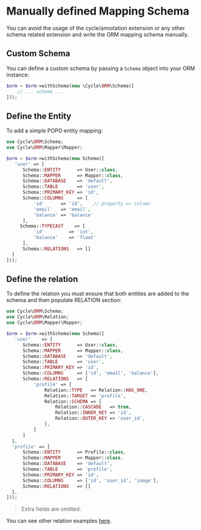 # Manually defined Mapping Schema
You can avoid the usage of the cycle/annotation extension or any other schema related extension and write the ORM mapping schema manually.

## Custom Schema
You can define a custom schema by passing a `Schema` object into your ORM instance:

```php
$orm = $orm->withSchema(new \Cycle\ORM\Schema([
    // ... schema ...
]));
```

## Define the Entity
To add a simple POPO entity mapping:

```php
use Cycle\ORM\Schema;
use Cycle\ORM\Mapper\Mapper;

$orm = $orm->withSchema(new Schema([
   'user' => [
      Schema::ENTITY      => User::class,
      Schema::MAPPER      => Mapper::class,
      Schema::DATABASE    => 'default',
      Schema::TABLE       => 'user',
      Schema::PRIMARY_KEY => 'id',
      Schema::COLUMNS     => [
          'id'      => 'id',    // property => column
          'email'   => 'email',
          'balance' => 'balance'
      ],
     Schema::TYPECAST    => [
          'id'         => 'int',
          'balance'    => 'float'
      ],
      Schema::RELATIONS   => []
  ]
]));
```

## Define the relation
To define the relation you must ensure that both entities are added to the schema and then populate RELATION section:

```php
use Cycle\ORM\Schema;
use Cycle\ORM\Relation;
use Cycle\ORM\Mapper\Mapper;

$orm = $orm->withSchema(new Schema([
   'user'    => [
      Schema::ENTITY      => User::class,
      Schema::MAPPER      => Mapper::class,
      Schema::DATABASE    => 'default',
      Schema::TABLE       => 'user',
      Schema::PRIMARY_KEY => 'id',
      Schema::COLUMNS     => ['id', 'email', 'balance'],
      Schema::RELATIONS   => [
          'profile' => [
              Relation::TYPE   => Relation::HAS_ONE,
              Relation::TARGET => 'profile',
              Relation::SCHEMA => [
                  Relation::CASCADE   => true,
                  Relation::INNER_KEY => 'id',
                  Relation::OUTER_KEY => 'user_id',
              ],
          ]
      ]
  ],
  'profile' => [
      Schema::ENTITY      => Profile::class,
      Schema::MAPPER      => Mapper::class,
      Schema::DATABASE    => 'default',
      Schema::TABLE       => 'profile',
      Schema::PRIMARY_KEY => 'id',
      Schema::COLUMNS     => ['id', 'user_id', 'image'],
      Schema::RELATIONS   => []
  ],
]));
```

> Extra fields are omitted.

You can see other relation examples [here](https://github.com/cycle/orm/tree/master/tests).
